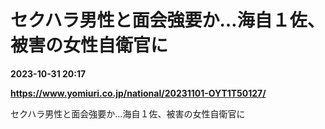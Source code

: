 # セクハラ男性と面会強要か…海自１佐、被害の女性自衛官に

**2023-10-31 20:17**

**https://www.yomiuri.co.jp/national/20231101-OYT1T50127/**

セクハラ男性と面会強要か…海自１佐、被害の女性自衛官に